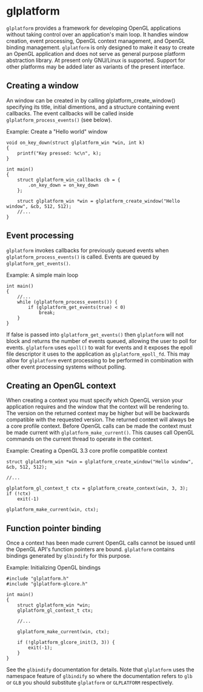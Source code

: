 glplatform
==========

`glplatform` provides a framework for developing OpenGL applications without taking control over an application's main loop. It handles window creation, event processing, OpenGL context management, and OpenGL binding management. `glplatform` is only designed to make it easy to create an OpenGL application and does not serve as general purpose platform abstraction library. At present only GNU/Linux is supported. Support for other platforms may be added later as variants of the present interface.

Creating a window
-----------------

An window can be created in by calling glplatform_create_window() specifying its title, initial dimentions, and a structure containing event callbacks. The event callbacks will be called inside `glplatform_process_events()` (see below).

Example: Create a "Hello world" window

	void on_key_down(struct glplatform_win *win, int k)
	{
		printf("Key pressed: %c\n", k);
	}

	int main()
	{
		struct glplatform_win_callbacks cb = {
			.on_key_down = on_key_down
		};

		struct glplatform_win *win = glplatform_create_window("Hello window", &cb, 512, 512);
		//...
	}

Event processing
----------------

`glplatform` invokes callbacks for previously queued events when `glplatform_process_events()` is called. Events are queued by `glplatform_get_events()`.

Example: A simple main loop

	int main()
	{
		//...
		while (glplatform_process_events()) {
			if (glplatform_get_events(true) < 0)
				break;
		}
	}

If false is passed into `glplatform_get_events()` then `glplatform` will not block and returns the number of events queued, allowing the user to poll for events. `glplatform` uses `epoll()` to wait for events and it exposes the epoll file descriptor it uses to the application as `glplatform_epoll_fd`. This may allow for `glplatform` event processing to be performed in combination with other event processing systems without polling.

Creating an OpenGL context
--------------------------

When creating a context you must specify which OpenGL version your application requires and the window that the context will be rendering to. The version on the returned context may be higher but will be backwards compatible with the requested version. The returned context will always be a core profile context. Before OpenGL calls can be made the context must be made current with `glplatform_make_current()`. This causes call OpenGL commands on the current thread to operate in the context.

Example: Creating a OpenGL 3.3 core profile compatible context

	struct glplatform_win *win = glplatform_create_window("Hello window", &cb, 512, 512);

	//...

	glplatform_gl_context_t ctx = glplatform_create_context(win, 3, 3);
	if (!ctx)
		exit(-1)

	glplatform_make_current(win, ctx);

Function pointer binding
------------------------

Once a context has been made current OpenGL calls cannot be issued until the OpenGL API's function pointers are bound. `glplatform` contains bindings generated by `glbindify` for this purpose.

Example: Initializing OpenGL bindings

	#include "glplatform.h"
	#include "glplatform-glcore.h"

	int main()
	{
		struct glplatform_win *win;
		glplatform_gl_context_t ctx;

		//...

		glplatform_make_current(win, ctx);

		if (!glplatform_glcore_init(3, 3)) {
			exit(-1);
		}
	}


See the `glbindify` documentation for details. Note that `glplatform` uses the namespace feature of `glbindify` so where the documentation refers to `glb` or `GLB` you should substitute `glplatform` or `GLPLATFORM`
respectively.
